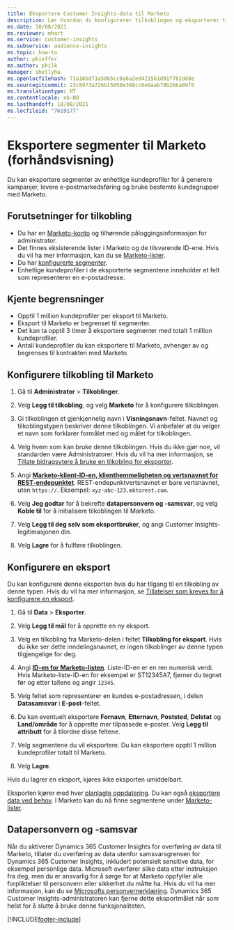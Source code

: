```yaml
---
title: Eksportere Customer Insights-data til Marketo
description: Lær hvordan du konfigurerer tilkoblingen og eksporterer til Marketo.
ms.date: 10/08/2021
ms.reviewer: mhart
ms.service: customer-insights
ms.subservice: audience-insights
ms.topic: how-to
author: pkieffer
ms.author: philk
manager: shellyha
ms.openlocfilehash: 71a16bd71a58b5cc0a6a2ed421561d91f782dd8e
ms.sourcegitcommit: 23c8973a726b15050e368cc6e0aab78b266a89f6
ms.translationtype: HT
ms.contentlocale: nb-NO
ms.lasthandoff: 10/08/2021
ms.locfileid: "7619177"
---
```

# <a name="export-segments-to-marketo-preview"></a>Eksportere segmenter til Marketo (forhåndsvisning)

Du kan eksportere segmenter av enhetlige kundeprofiler for å generere kampanjer, levere e-postmarkedsføring og bruke bestemte kundegrupper med Marketo.

## <a name="prerequisites-for-connection"></a>Forutsetninger for tilkobling

-   Du har en [Marketo-konto](https://login.marketo.com/) og tilhørende påloggingsinformasjon for administrator.
-   Det finnes eksisterende lister i Marketo og de tilsvarende ID-ene. Hvis du vil ha mer informasjon, kan du se [Marketo-lister](https://docs.marketo.com/display/public/DOCS/Understanding+Static+Lists).
-   Du har [konfigurerte segmenter](segments.md).
-   Enhetlige kundeprofiler i de eksporterte segmentene inneholder et felt som representerer en e-postadresse.

## <a name="known-limitations"></a>Kjente begrensninger

- Opptil 1 million kundeprofiler per eksport til Marketo.
- Eksport til Marketo er begrenset til segmenter.
- Det kan ta opptil 3 timer å eksportere segmenter med totalt 1 million kundeprofiler. 
- Antall kundeprofiler du kan eksportere til Marketo, avhenger av og begrenses til kontrakten med Marketo.

## <a name="set-up-connection-to-marketo"></a>Konfigurere tilkobling til Marketo

1. Gå til **Administrator** > **Tilkoblinger**.

1. Velg **Legg til tilkobling**, og velg **Marketo** for å konfigurere tilkoblingen.

1. Gi tilkoblingen et gjenkjennelig navn i **Visningsnavn**-feltet. Navnet og tilkoblingstypen beskriver denne tilkoblingen. Vi anbefaler at du velger et navn som forklarer formålet med og målet for tilkoblingen.

1. Velg hvem som kan bruke denne tilkoblingen. Hvis du ikke gjør noe, vil standarden være Administratorer. Hvis du vil ha mer informasjon, se [Tillate bidragsytere å bruke en tilkobling for eksporter](connections.md#allow-contributors-to-use-a-connection-for-exports).

1. Angi **[Marketo-klient-ID-en, klienthemmeligheten og vertsnavnet for REST-endepunktet](https://developers.marketo.com/rest-api/authentication/)**. REST-endepunktvertsnavnet er bare vertsnavnet, uten `https://`. Eksempel: `xyz-abc-123.mktorest.com`. 

1. Velg **Jeg godtar** for å bekrefte **datapersonvern og -samsvar**, og velg **Koble til** for å initialisere tilkoblingen til Marketo.

1. Velg **Legg til deg selv som eksportbruker**, og angi Customer Insights-legitimasjonen din.

1. Velg **Lagre** for å fullføre tilkoblingen.

## <a name="configure-an-export"></a>Konfigurere en eksport

Du kan konfigurere denne eksporten hvis du har tilgang til en tilkobling av denne typen. Hvis du vil ha mer informasjon, se [Tillatelser som kreves for å konfigurere en eksport](export-destinations.md#set-up-a-new-export).

1. Gå til **Data** > **Eksporter**.

1. Velg **Legg til mål** for å opprette en ny eksport.

1. Velg en tilkobling fra Marketo-delen i feltet **Tilkobling for eksport**. Hvis du ikke ser dette inndelingsnavnet, er ingen tilkoblinger av denne typen tilgjengelige for deg.

1. Angi **[ID-en for Marketo-listen](https://docs.marketo.com/display/public/DOCS/Understanding+Static+Lists)**. Liste-ID-en er en ren numerisk verdi. Hvis Marketo-liste-ID-en for eksempel er ST12345A7, fjerner du tegnet før og etter tallene og angir `12345`. 

1. Velg feltet som representerer en kundes e-postadressen, i delen **Datasamsvar** i **E-post**-feltet. 

1. Du kan eventuelt eksportere **Fornavn**, **Etternavn**, **Poststed**, **Delstat** og **Land/område** for å opprette mer tilpassede e-poster. Velg **Legg til attributt** for å tilordne disse feltene.

1. Velg segmentene du vil eksportere. Du kan eksportere opptil 1 million kundeprofiler totalt til Marketo.

1. Velg **Lagre**.

Hvis du lagrer en eksport, kjøres ikke eksporten umiddelbart.

Eksporten kjører med hver [planlagte oppdatering](system.md#schedule-tab). Du kan også [eksportere data ved behov](export-destinations.md#run-exports-on-demand). I Marketo kan du nå finne segmentene under [Marketo-lister](https://docs.marketo.com/display/public/DOCS/Understanding+Static+Lists).


## <a name="data-privacy-and-compliance"></a>Datapersonvern og -samsvar

Når du aktiverer Dynamics 365 Customer Insights for overføring av data til Marketo, tillater du overføring av data utenfor samsvarsgrensen for Dynamics 365 Customer Insights, inkludert potensielt sensitive data, for eksempel personlige data. Microsoft overfører slike data etter instruksjon fra deg, men du er ansvarlig for å sørge for at Marketo oppfyller alle forpliktelser til personvern eller sikkerhet du måtte ha. Hvis du vil ha mer informasjon, kan du se [Microsofts personvernerklæring](https://go.microsoft.com/fwlink/?linkid=396732).
Dynamics 365 Customer Insights-administratoren kan fjerne dette eksportmålet når som helst for å slutte å bruke denne funksjonaliteten.


[!INCLUDE[footer-include](../includes/footer-banner.md)]
